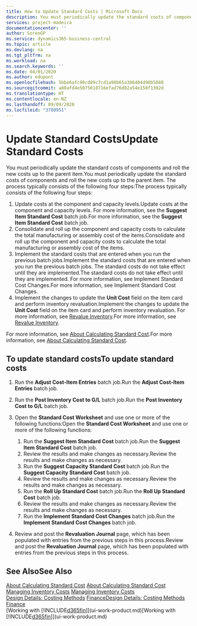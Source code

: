 ```yaml
---
title: How to Update Standard Costs | Microsoft Docs
description: You must periodically update the standard costs of components and roll the new costs up to the parent item.
services: project-madeira
documentationcenter: ''
author: SorenGP
ms.service: dynamics365-business-central
ms.topic: article
ms.devlang: na
ms.tgt_pltfrm: na
ms.workload: na
ms.search.keywords: ''
ms.date: 04/01/2020
ms.author: edupont
ms.openlocfilehash: 5bbe6afc90cd89c7cd1a98b65a386404d90b5088
ms.sourcegitcommit: a80afd4e5075018716efad76d82a54e158f1392d
ms.translationtype: HT
ms.contentlocale: en-NZ
ms.lasthandoff: 09/09/2020
ms.locfileid: "3780951"
---
```

# <a name="update-standard-costs"></a><span data-ttu-id="99586-103">Update Standard Costs</span><span class="sxs-lookup"><span data-stu-id="99586-103">Update Standard Costs</span></span>
<span data-ttu-id="99586-104">You must periodically update the standard costs of components and roll the new costs up to the parent item.</span><span class="sxs-lookup"><span data-stu-id="99586-104">You must periodically update the standard costs of components and roll the new costs up to the parent item.</span></span> <span data-ttu-id="99586-105">The process typically consists of the following four steps:</span><span class="sxs-lookup"><span data-stu-id="99586-105">The process typically consists of the following four steps:</span></span>  

1.  <span data-ttu-id="99586-106">Update costs at the component and capacity levels.</span><span class="sxs-lookup"><span data-stu-id="99586-106">Update costs at the component and capacity levels.</span></span> <span data-ttu-id="99586-107">For more information, see the **Suggest Item Standard Cost** batch job.</span><span class="sxs-lookup"><span data-stu-id="99586-107">For more information, see the **Suggest Item Standard Cost** batch job.</span></span>  
2.  <span data-ttu-id="99586-108">Consolidate and roll up the component and capacity costs to calculate the total manufacturing or assembly cost of the items.</span><span class="sxs-lookup"><span data-stu-id="99586-108">Consolidate and roll up the component and capacity costs to calculate the total manufacturing or assembly cost of the items.</span></span>  
3.  <span data-ttu-id="99586-109">Implement the standard costs that are entered when you run the previous batch jobs.</span><span class="sxs-lookup"><span data-stu-id="99586-109">Implement the standard costs that are entered when you run the previous batch jobs.</span></span> <span data-ttu-id="99586-110">The standard costs do not take effect until they are implemented.</span><span class="sxs-lookup"><span data-stu-id="99586-110">The standard costs do not take effect until they are implemented.</span></span> <span data-ttu-id="99586-111">For more information, see Implement Standard Cost Changes.</span><span class="sxs-lookup"><span data-stu-id="99586-111">For more information, see Implement Standard Cost Changes.</span></span>  
4.  <span data-ttu-id="99586-112">Implement the changes to update the **Unit Cost** field on the item card and perform inventory revaluation.</span><span class="sxs-lookup"><span data-stu-id="99586-112">Implement the changes to update the **Unit Cost** field on the item card and perform inventory revaluation.</span></span> <span data-ttu-id="99586-113">For more information, see [Revalue Inventory](inventory-how-revalue-inventory.md).</span><span class="sxs-lookup"><span data-stu-id="99586-113">For more information, see [Revalue Inventory](inventory-how-revalue-inventory.md).</span></span>  

<span data-ttu-id="99586-114">For more information, see [About Calculating Standard Cost](finance-about-calculating-standard-cost.md).</span><span class="sxs-lookup"><span data-stu-id="99586-114">For more information, see [About Calculating Standard Cost](finance-about-calculating-standard-cost.md).</span></span>  
## <a name="to-update-standard-costs"></a><span data-ttu-id="99586-115">To update standard costs</span><span class="sxs-lookup"><span data-stu-id="99586-115">To update standard costs</span></span>  
1.  <span data-ttu-id="99586-116">Run the **Adjust Cost-Item Entries** batch job.</span><span class="sxs-lookup"><span data-stu-id="99586-116">Run the **Adjust Cost-Item Entries** batch job.</span></span>  
2.  <span data-ttu-id="99586-117">Run the **Post Inventory Cost to G/L** batch job.</span><span class="sxs-lookup"><span data-stu-id="99586-117">Run the **Post Inventory Cost to G/L** batch job.</span></span>  
3.  <span data-ttu-id="99586-118">Open the **Standard Cost Worksheet** and use one or more of the following functions:</span><span class="sxs-lookup"><span data-stu-id="99586-118">Open the **Standard Cost Worksheet** and use one or more of the following functions:</span></span>  

    1.  <span data-ttu-id="99586-119">Run the **Suggest Item Standard Cost** batch job.</span><span class="sxs-lookup"><span data-stu-id="99586-119">Run the **Suggest Item Standard Cost** batch job.</span></span>  
    2.  <span data-ttu-id="99586-120">Review the results and make changes as necessary.</span><span class="sxs-lookup"><span data-stu-id="99586-120">Review the results and make changes as necessary.</span></span>  
    3.  <span data-ttu-id="99586-121">Run the **Suggest Capacity Standard Cost** batch job.</span><span class="sxs-lookup"><span data-stu-id="99586-121">Run the **Suggest Capacity Standard Cost** batch job.</span></span>  
    4.  <span data-ttu-id="99586-122">Review the results and make changes as necessary.</span><span class="sxs-lookup"><span data-stu-id="99586-122">Review the results and make changes as necessary.</span></span>
    5. <span data-ttu-id="99586-123">Run the **Roll Up Standard Cost** batch job.</span><span class="sxs-lookup"><span data-stu-id="99586-123">Run the **Roll Up Standard Cost** batch job.</span></span>
    6.  <span data-ttu-id="99586-124">Review the results and make changes as necessary.</span><span class="sxs-lookup"><span data-stu-id="99586-124">Review the results and make changes as necessary.</span></span>
    7.  <span data-ttu-id="99586-125">Run the **Implement Standard Cost Changes** batch job.</span><span class="sxs-lookup"><span data-stu-id="99586-125">Run the **Implement Standard Cost Changes** batch job.</span></span>  
4.  <span data-ttu-id="99586-126">Review and post the **Revaluation Journal** page, which has been populated with entries from the previous steps in this process.</span><span class="sxs-lookup"><span data-stu-id="99586-126">Review and post the **Revaluation Journal** page, which has been populated with entries from the previous steps in this process.</span></span>  

## <a name="see-also"></a><span data-ttu-id="99586-127">See Also</span><span class="sxs-lookup"><span data-stu-id="99586-127">See Also</span></span>  
 <span data-ttu-id="99586-128">[About Calculating Standard Cost](finance-about-calculating-standard-cost.md) </span><span class="sxs-lookup"><span data-stu-id="99586-128">[About Calculating Standard Cost](finance-about-calculating-standard-cost.md) </span></span>  
 <span data-ttu-id="99586-129">[Managing Inventory Costs](finance-manage-inventory-costs.md) </span><span class="sxs-lookup"><span data-stu-id="99586-129">[Managing Inventory Costs](finance-manage-inventory-costs.md) </span></span>  
 <span data-ttu-id="99586-130">[Design Details: Costing Methods](design-details-costing-methods.md) [Finance](finance.md)</span><span class="sxs-lookup"><span data-stu-id="99586-130">[Design Details: Costing Methods](design-details-costing-methods.md) [Finance](finance.md)</span></span>  
 <span data-ttu-id="99586-131">[Working with [!INCLUDE[d365fin](includes/d365fin_md.md)]](ui-work-product.md)</span><span class="sxs-lookup"><span data-stu-id="99586-131">[Working with [!INCLUDE[d365fin](includes/d365fin_md.md)]](ui-work-product.md)</span></span>  
